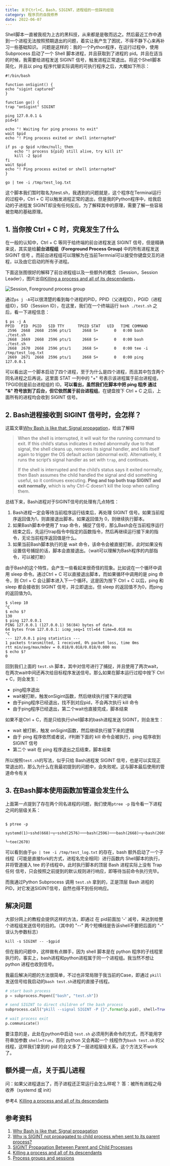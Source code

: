 ```yaml
---
title: 关于Ctrl+C，Bash，SIGINT，进程组的一些踩坑经验
category: 程序员的自我修养
date: 2022-06-07
---
```


Shell脚本一直被我视为上古的黑科技，从来都是是敬而远之。然后最近工作中遇到一个进程无法按照预期退出的问题，着实让我产生了困扰，不得不静下心来再补习一些基础知识。
问题是这样的：我的一个Python程序，在运行过程中，使用 Subprocess 启动了一个 Shell 脚本进程，并且获取到了进程的 pid。并且在适当的时候，我需要给进程发送 SIGINT 信号，触发进程正常退出。将这个Shell脚本简化，并且以 ping 程序代替实际调用的可执行程序之后，大概如下所示：

```shell
#!/bin/bash

function onSigint() {
echo "sigint captured"
}

function go() {
trap "onSigint" SIGINT

ping 127.0.0.1 &
pid=$!

echo "! Waiting for ping process to exit"
wait $pid
echo "! Ping process exited or shell interrupted"

if ps -p $pid >/dev/null; then
	echo "! process ${pid} still alive, try kill it"
	kill -2 $pid
fi
wait $pid
echo "! Ping process exited or shell interrupted"
}

go | tee -i /tmp/test_log.txt
```

这个脚本我们暂时取名为test.sh，我遇到的问题就是，这个程序在Terminal运行的过程中，Ctrl + C 可以触发进程正常的退出，但是我的Python程序中，给我启动的子进程发 SIGINT却没有任何反应。为了解释其中的原理，需要了解一些容易被忽略的基础原理。

## 1. 当你按 Ctrl + C 时，究竟发生了什么
在一般的认知中，Ctrl + C 等同于给终端的前台进程发送 SIGINT 信号，但是精确来说，其实是给**前台进程组（Foreground Process Group)** 中的所有进程发送 SIGINT 信号 。而前台进程组可以理解为在当前Termnial可以接受你键盘交互的进程，以及由它启动的所有子进程。

下面这张图很好的解释了前台进程组以及一些额外的概念（Session，Session Leader），图片出自[Killing a process and all of its descendants](http://morningcoffee.io/killing-a-process-and-all-of-its-descendants.html)，

![Session, Foreground process group](http://morningcoffee.io/images/killing-a-process-and-all-of-its-descendants/sessions.png)

通过`ps j -A`可以很清楚的看到每个进程的PID，PPID（父进程ID），PGID（进程组ID），SID（Session ID），在这里，我们在一个终端运行 `bash ./test.sh` 之后，看一下进程信息：
```shell
$ ps -j A
PPID   PID  PGID   SID TTY      TPGID STAT   UID   TIME COMMAND
 2596  2668  2668  2596 pts/1     2668 S+       0   0:00 bash ./test.sh
 2668  2669  2668  2596 pts/1     2668 S+       0   0:00 bash ./test.sh
 2668  2670  2668  2596 pts/1     2668 S+       0   0:00 tee -i /tmp/test_log.txt
 2669  2671  2668  2596 pts/1     2668 S+       0   0:00 ping 127.0.0.1
```

可以看出这一个脚本启动了四个进程，至于为什么是四个进程，而且其中包含两个同名进程之后再说。这里面 STAT 一列中的 "+" 号表示该进程属于前台进程组，TPGID则是前台进程组的 ID。**可以看出，虽然我们在脚本中把 ping 程序 通过 "&" 符号放到了后台，但它依然属于前台进程组**。在键盘按下 Ctrl + C 之后，上面所有的进程均会收到 SIGINT 信号。


## 2. Bash进程接收到 SIGINT 信号时，会怎样？
这篇文章[Why Bash is like that: Signal propagation](https://www.vidarholen.net/contents/blog/?p=34)，给出了解释

> When the shell is interrupted, it will wait for the running command to exit. If this child’s status indicates it exited abnormally due to that signal, the shell cleans up, removes its signal handler, and kills itself again to trigger the OS default action (abnormal exit). Alternatively, it runs the script’s signal handler as set with `trap`, and continues.
> 
> If the shell is interrupted and the child’s status says it exited normally, then Bash assumes the child handled the signal and did something useful, so it continues executing. **Ping and top both trap SIGINT and exit normally**, which is why Ctrl-C doesn’t kill the loop when calling them.

总结下来，Bash进程对于SIGINT信号的处理有几点特性：
1. Bash进程一定会等待当前程序运行结束后，再处理 SIGINT 信号。如果当前程序返回值为1，则直接退出脚本。如果返回值为 0，则继续执行脚本。
2. 如果Bash脚本中使用了 trap 命令，捕捉了信号，那么Bash会在当前程序运行结束之后，先运行trap指令中指定的函数指令，然后再继续运行接下来的指令，无论当前程序返回值是什么。
3. 如果当前Bash脚本执行的是 wait 命令，该命令会被直接打断，此时如果没有设置信号捕捉的话，脚本会直接退出。（wait可以理解为Bash程序的内部指令，可以被打断）

由于Bash的这个特性，会产生一些看起来很奇怪的现象。比如说在一个循环中调用 sleep 命令。通过Ctrl + C 可以直接退出脚本，而如果循环中调用的是 ping 命令，则 Ctrl + C 会让脚本进入下一个循环。这是因为按下 Ctrl + C 以后，ping 和 sleep 都会接收到 SIGINT 信号，并立即退出，但 sleep 的返回值不为0，而ping的返回值为0。

```shell
$ sleep 10
^C
$ echo $?
130
$ ping 127.0.0.1
PING 127.0.0.1 (127.0.0.1) 56(84) bytes of data.
64 bytes from 127.0.0.1: icmp_seq=1 ttl=64 time=0.018 ms
^C
--- 127.0.0.1 ping statistics ---
1 packets transmitted, 1 received, 0% packet loss, time 0ms
rtt min/avg/max/mdev = 0.018/0.018/0.018/0.000 ms
$ echo $?
0
```

回到我们上面的 `test.sh` 脚本，其中对信号进行了捕捉，并且使用了两次wait，在两次wait中间还再次给目标程序发送信号。那么如果在脚本运行过程中按下 Ctrl + C，则会发生：
- ping程序退出
- wait被打断，触发onSigint函数，然后继续执行接下来的逻辑
- 由于ping程序已经退出，找不到对应pid，不会再次执行 kill 命令
- 由于ping程序已经退出，第二个wait也直接完成，脚本结束

如果不是Ctrl + C，而是只给执行shell脚本的bash进程发送 SIGINT，则会发生：
- wait 被打断，触发 onSigint函数，然后继续执行接下来的逻辑
- 由于 ping 程序依然或者说，if判断下面的 kill 命令会被执行，ping 程序收到 SIGINT 信号
- 第二个 wait 在 ping 程序退出之后结束，脚本结束

所以按照`test.sh`的写法，似乎只给 Bash进程发 SIGINT 信号，也是可以实现正常退出的，那么为什么在我最初提到的问题中，会失败呢。这与脚本最后使用的管道命令有关

## 3. 在Bash脚本使用函数加管道会发生什么
上面第一点提到了存在两个同名进程的问题，我们使用`ptree -p` 指令看一下进程之间的层级关系：

```shell

$ ptree -p

systemd(1)─sshd(668)─┬─sshd(2576)───bash(2596)───bash(2668)─┬─bash(2669)───ping(2671)
                                                            └─tee(2670)
```

可以看到由于`go | tee -i /tmp/test_log.txt` 的存在，bash 额外启动了一个子线程（可能是直接fork的方式，进程名完全相同）进行函数内 Shell脚本的执行，并将管道接入 tee 的子线程中。此时执行脚本的顶层 Bash 进程实际上没有 Trap 任何 信号，只会按照之前提到的默认规则进行响应，即等待当前命令执行完毕。

而我通过Python Subprocess 调用 `test.sh` 拿到的，正是顶层 Bash 进程的 PID，对它发送SIGINT信号，自然也得不到任何响应。

## 解决问题
大部分网上的教程会提供这样的方法，即通过 在 pid前面加 '-' 减号，来达到给整个进程组发送信号的目的。（其中的 "--" 两个短横线是告诉shell不要把后面的 "-" 误认为参数标志）
```shell
kill -s SIGINT -- -$gpid
```

但在我的问题中，这样做有点棘手，因为 shell 脚本是在 python 程序的子线程里执行的，事实上，bash进程和python进程属于同一个进程组。我当然不想让 python 进程也收到信号。

我最后解决问题的方法很简单，不过也非常局限于我当前的Case，即通过 `pkill` 发送信号给我启动的`bash test.sh`进程的直接子线程。
```python
# start bash process
p = subprocess.Popen(["bash", "test.sh"])

# send SIGINT to direct children of the bash process
subprocess.call("pkill --signal SIGINT -P {}".format(p.pid), shell=True)

# wait process exit
p.communicate()
```

要注意的是，此处在python中启动 `test.sh` 必须用列表命令的方式，而不能用字符串加参数  `shell=True`，否则 python 又会再起一个 线程作为`bash test.sh` 的父线程，这样我们拿到的 pid 的会又多了一层进程层级关系，这个方法又不work了。


## 额外提一点，关于孤儿进程
问：如果父进程退出了，而子进程还正常运行会怎么样呢？
答：被所有进程之母收养（systemd 或 init）

参考4. [Killing a process and all of its descendants](http://morningcoffee.io/killing-a-process-and-all-of-its-descendants.html)


## 参考资料
1. [Why Bash is like that: Signal propagation](https://www.vidarholen.net/contents/blog/?p=34)
2. [Why is SIGINT not propagated to child process when sent to its parent process?](https://unix.stackexchange.com/questions/149741/why-is-sigint-not-propagated-to-child-process-when-sent-to-its-parent-process)
3. [SIGINT Propagation Between Parent and Child Processes](https://www.baeldung.com/linux/signal-propagation)
4. [Killing a process and all of its descendants](http://morningcoffee.io/killing-a-process-and-all-of-its-descendants.html)
5. [Process groups and sessions](https://www.andy-pearce.com/blog/posts/2013/Aug/process-groups-and-sessions/)